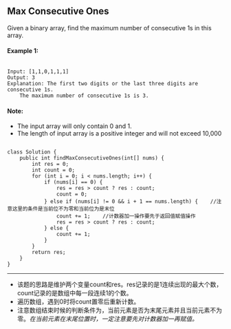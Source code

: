## Max Consecutive Ones

Given a binary array, find the maximum number of consecutive 1s in this array.

#### Example 1:

<pre><code>
Input: [1,1,0,1,1,1]
Output: 3
Explanation: The first two digits or the last three digits are consecutive 1s.
    The maximum number of consecutive 1s is 3.
</code></pre>

#### Note:

* The input array will only contain 0 and 1.
* The length of input array is a positive integer and will not exceed 10,000

<pre><code>
class Solution {
    public int findMaxConsecutiveOnes(int[] nums) {
        int res = 0;
        int count = 0;
        for (int i = 0; i < nums.length; i++) {
            if (nums[i] == 0) {          
                res = res > count ? res : count;
                count = 0;
            } else if (nums[i] != 0 && i + 1 == nums.length) {    //注意这里的条件是当前位不为零和当前位为是末位
                count += 1;    //计数器加一操作要先于返回值赋值操作
                res = res > count ? res : count;
            } else {
                count += 1;
            }
        }
        return res;
    }
}
</code></pre>
*** 

* 该题的思路是维护两个变量count和res。res记录的是1连续出现的最大个数，count记录的是数组中每一段连续1的个数。
* 遍历数组，遇到0时将count置零后重新计数。
* 注意数组结束时候的判断条件为，当前元素是否为末尾元素并且当前元素不为零。<em>在当前元素在末尾位置时，一定注意要先对计数器加一再赋值。</em>


